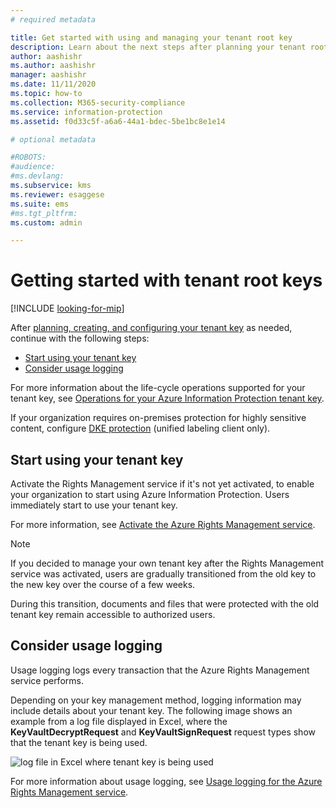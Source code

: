 ```yaml
---
# required metadata

title: Get started with using and managing your tenant root key
description: Learn about the next steps after planning your tenant root key management, including the default key generated by Microsoft and BYOK protection.
author: aashishr
ms.author: aashishr
manager: aashishr
ms.date: 11/11/2020
ms.topic: how-to
ms.collection: M365-security-compliance
ms.service: information-protection
ms.assetid: f0d33c5f-a6a6-44a1-bdec-5be1bc8e1e14

# optional metadata

#ROBOTS:
#audience:
#ms.devlang:
ms.subservice: kms
ms.reviewer: esaggese
ms.suite: ems
#ms.tgt_pltfrm:
ms.custom: admin

---
```


# Getting started with tenant root keys

[!INCLUDE [looking-for-mip](includes/looking-for-mip.md)]

After [planning, creating, and configuring your tenant key](plan-implement-tenant-key.md) as needed, continue with the following steps:

- [Start using your tenant key](#start-using-your-tenant-key)
- [Consider usage logging](#consider-usage-logging)

For more information about the life-cycle operations supported for your tenant key, see [Operations for your Azure Information Protection tenant key](./operations-tenant-key.md).

If your organization requires on-premises protection for highly sensitive content, configure [DKE protection](plan-implement-tenant-key.md#double-key-encryption-dke) (unified labeling client only).

## Start using your tenant key

Activate the Rights Management service if it's not yet activated, to enable your organization to start using Azure Information Protection. Users immediately start to use your tenant key.

For more information, see [Activate the Azure Rights Management service](/purview/activate-rights-management-service).

> [!NOTE]
> If you decided to manage your own tenant key after the Rights Management service was activated, users are gradually transitioned from the old key to the new key over the course of a few weeks.
>
>During this transition, documents and files that were protected with the old tenant key remain accessible to authorized users.

## Consider usage logging

Usage logging logs every transaction that the Azure Rights Management service performs.

Depending on your key management method, logging information may include details about your tenant key. The following image shows an example from a log file displayed in Excel, where the **KeyVaultDecryptRequest** and **KeyVaultSignRequest** request types show that the tenant key is being used.

![log file in Excel where tenant key is being used](./media/RMS_Logging.png)

For more information about usage logging, see [Usage logging for the Azure Rights Management service](/purview/rights-management-usage).

